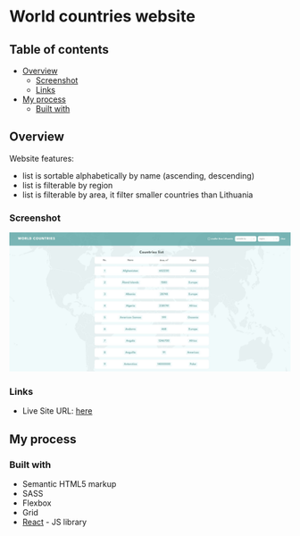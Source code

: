 # World countries website

## Table of contents

- [Overview](#overview)
  - [Screenshot](#screenshot)
  - [Links](#links)
- [My process](#my-process)
  - [Built with](#built-with)

## Overview

Website features:

- list is sortable alphabetically by name (ascending, descending)
- list is filterable by region
- list is filterable by area, it filter smaller countries than Lithuania

### Screenshot

![](./src/assets/images/screenshot.jpg)

### Links

- Live Site URL: [here](https://soft-belekoy-071262.netlify.app/)

## My process

### Built with

- Semantic HTML5 markup
- SASS
- Flexbox
- Grid
- [React](https://reactjs.org/) - JS library
